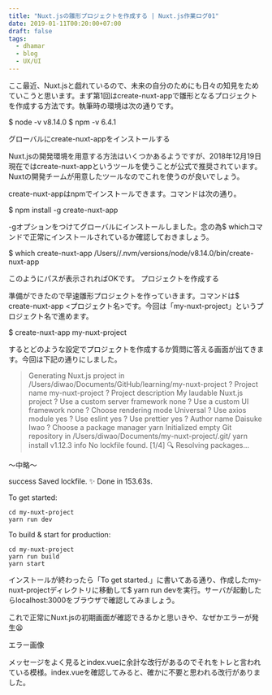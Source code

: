 ```yaml
---
title: "Nuxt.jsの雛形プロジェクトを作成する | Nuxt.js作業ログ01"
date: 2019-01-11T00:20:00+07:00
draft: false
tags:
  - dhamar
  - blog
  - UX/UI
---
```


ここ最近、Nuxt.jsと戯れているので、未来の自分のためにも日々の知見をためていこうと思います。まず第1回はcreate-nuxt-appで雛形となるプロジェクトを作成する方法です。執筆時の環境は次の通りです。

$ node -v
v8.14.0
$ npm -v
6.4.1

グローバルにcreate-nuxt-appをインストールする

Nuxt.jsの開発環境を用意する方法はいくつかあるようですが、2018年12月19日現在ではcreate-nuxt-appというツールを使うことが公式で推奨されています。Nuxtの開発チームが用意したツールなのでこれを使うのが良いでしょう。

create-nuxt-appはnpmでインストールできます。コマンドは次の通り。

$ npm install -g create-nuxt-app

-gオプションをつけてグローバルにインストールしました。念の為$ whichコマンドで正常にインストールされているか確認しておきましょう。

$ which create-nuxt-app
/Users/<UserName>/.nvm/versions/node/v8.14.0/bin/create-nuxt-app

このようにパスが表示されればOKです。
プロジェクトを作成する

準備ができたので早速雛形プロジェクトを作っていきます。コマンドは$ create-nuxt-app <プロジェクト名>です。今回は「my-nuxt-project」というプロジェクト名で進めます。

$ create-nuxt-app my-nuxt-project

するとどのような設定でプロジェクトを作成するか質問に答える画面が出てきます。今回は下記の通りにしました。

> Generating Nuxt.js project in /Users/diwao/Documents/GitHub/learning/my-nuxt-project
? Project name my-nuxt-project
? Project description My laudable Nuxt.js project
? Use a custom server framework none
? Use a custom UI framework none
? Choose rendering mode Universal
? Use axios module yes
? Use eslint yes
? Use prettier yes
? Author name Daisuke Iwao
? Choose a package manager yarn
Initialized empty Git repository in /Users/diwao/Documents/my-nuxt-project/.git/
yarn install v1.12.3
info No lockfile found.
[1/4] 🔍  Resolving packages...

〜中略〜

success Saved lockfile.
✨  Done in 153.63s.

  To get started:

    cd my-nuxt-project
    yarn run dev

  To build & start for production:

    cd my-nuxt-project
    yarn run build
    yarn start

インストールが終わったら「To get started.」に書いてある通り、作成したmy-nuxt-projectディレクトリに移動して$ yarn run devを実行。サーバが起動したらlocalhost:3000をブラウザで確認してみましょう。

これで正常にNuxt.jsの初期画面が確認できるかと思いきや、なぜかエラーが発生😫

エラー画像

メッセージをよく見るとindex.vueに余計な改行があるのでそれをトレと言われている模様。index.vueを確認してみると、確かに不要と思われる改行がありました。

<style>

.container {
  min-height: 100vh;
  display: flex;
  justify-content: center;
  align-items: center;
  text-align: center;
}

↑のstyleの開始タグ直下ですね。ここを削って保存し直しすと今度はちゃんと初期画面が表示されました🤗

Nuxt.js初期表示

初期状態がエラーってどういうことやねん。と思うわけですがこれはNuxtのせいではなくprettierさんが厳しすぎせいなんですよね。Nuxtに罪はない。prettier、勢いで入れてみたけどちょっと厳格すぎるのでなくても良かったかも。この辺はお好みでどうぞ。

ちなみに初期設定の際に聞かれた質問、基本的には好みで答えていけばいいと思うのですが、「Choose rendering mode」だけはちゃんとわかった上で選んでおいたほうがいいかも。ざっくりいうとSSRが必要ならUniversal、いらないならSPAです。
ファイルを整理する

ひととおりNuxtを動かせるところまできたら、次はプロジェクトを管理しやすい形にディレクトリ構成を変更します。これは「Nuxt.jsビギナーズガイド」に書いてあったやり方で、プロジェクトのコアファイルとそうでない部分を明確にする、lintなどのツールの対象範囲をわかりやすくするといった面で効果的だと思うので真似してやってます。

ディレクトリ構成を下記の通り変更します。appディレクトリを新たに作成し、その中にコアファイルを入れている形です。

my-nuxt-project
├── README.md
├── app
│   ├── assets
│   ├── components
│   ├── layouts
│   ├── middleware
│   ├── node_modules
│   ├── pages
│   ├── plugins
│   ├── static
│   └── store
├── node_modules
├── nuxt.config.js
├── package.json
└── yarn.lock

その後、nuxt.confi.jsを開いてsrcDir: 'app'と追記します。

const pkg = require('./package')

module.exports = {
  mode: 'universal',
  srcDir: 'app',

//〜以下そのまま〜

ここまでできたらあとはmy-nuxt-projectのルートで$ yarnを実行し、諸々インストールが終わったあとに改めて$ yarn run devを実行します。これでディレクトリ構成変更前と同様にNuxt.jsの初期画面が表示できるはずです。